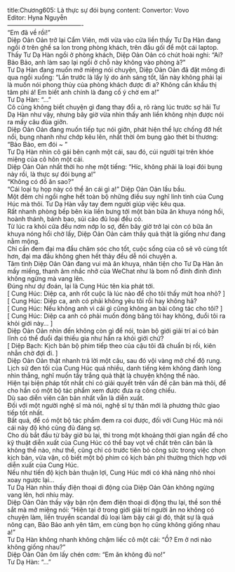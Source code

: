 title:Chương605: Là thực sự đói bụng
content:
Convertor: Vovo<br>Editor: Hyna Nguyễn<br>————————————-<br>“Em đã về rồi!”<br>Diệp Oản Oản trở lại Cẩm Viên, mới vừa vào cửa liền thấy Tư Dạ Hàn đang ngồi ở trên ghế sa lon trong phòng khách, trên đầu gối để một cái laptop.<br>Thấy Tư Dạ Hàn ngồi ở phòng khách, Diệp Oản Oản có chút hoài nghi: “Ai? Bảo Bảo, anh làm sao lại ngồi ở chỗ này không vào phòng à?”<br>Tư Dạ Hàn đang muốn mở miệng nói chuyện, Diệp Oản Oản đã đặt mông đi qua ngồi xuống: “Lần trước là lấy lý do ánh sáng tốt, lần này không phải lại là muốn nói phong thủy của phòng khách được đi a? Không cần khẩu thị tâm phi á! Em biết anh chính là đang cố ý chờ em a!”<br>Tư Dạ Hàn: “…”<br>Cô cũng không biết chuyện gì đang thay đổi a, rõ ràng lúc trước sợ hãi Tư Dạ Hàn như vậy, nhưng bây giờ vừa nhìn thấy anh liền không nhịn được nói ra mấy câu đùa giỡn.<br>Diệp Oản Oản đang muốn tiếp tục nói giỡn, phát hiện thể lực chống đỡ hết nổi, bụng nhanh như chớp kêu lên, nhất thời ôm bụng gào thét bi thương: “Bảo Bảo, em đói ~ ”<br>Tư Dạ Hàn nhìn cô gái bên cạnh một cái, sau đó, cúi người tại trên khóe miệng của cô hôn một cái.<br>Diệp Oản Oản nhất thời ho nhẹ một tiếng: “Híc, không phải là loại đói bụng này rồi, là thực sự đói bụng a!”<br>“Không có đồ ăn sao?”<br>“Cái loại tụ họp này có thể ăn cái gì a!” Diệp Oản Oản lầu bầu.<br>Một đêm chỉ ngồi nghe hết toàn bộ những điều suy nghĩ linh tinh của Cung Húc mà thôi. Tư Dạ Hàn vẫy tay đem người giúp việc kêu qua.<br>Rất nhanh phòng bếp bên kia liền bưng tới một bàn bữa ăn khuya nóng hổi, hoành thánh, bánh bao, sủi cảo đủ loại đều có.<br>Từ lúc ra khỏi cửa đều nơm nớp lo sợ, đến bây giờ trở lại còn có bữa ăn khuya nóng hổi chờ lấy, Diệp Oản Oản cảm thấy quả thật là giống như đang nằm mộng.<br>Chỉ cần đem đại ma đầu chăm sóc cho tốt, cuộc sống của cô sẽ vô cùng tốt hơn, đại ma đầu không ghen hết thảy đều dễ nói chuyện a.<br>Tâm tình Diệp Oản Oản đang vui mà ăn khuya, nhân tiện cho Tư Dạ Hàn ăn mấy miếng, thanh âm nhắc nhở của WeChat như là bom nổ đinh đinh đinh không ngừng mà vang lên.<br>Đúng như dự đoán, lại là Cung Húc tên kia phát tới.<br>[ Cung Húc: Diệp ca, anh rốt cuộc là lúc nào để cho tôi thấy mứt hoa nhỏ? ]<br>[ Cung Húc: Diệp ca, anh có phải không yêu tôi rồi hay không hả?<br>[ Cung Húc: Nếu không anh vì cái gì cũng không an bài công tác cho tôi? ]<br>[ Cung Húc: Diệp ca anh có phải muốn đóng băng tôi hay không, đuổi tôi ra khỏi giới này… ]<br>Diệp Oản Oản nhìn đến không còn gì để nói, toàn bộ giới giải trí ai có bản lĩnh có thể đuổi đại thiếu gia như hắn ra khỏi giới chứ?<br>[ Diệp Bạch: Kịch bản bộ phim tiếp theo của cậu tôi đã chuẩn bị rồi, kiên nhẫn chờ đợi đi. ]<br>Diệp Oản Oản thật nhanh trả lời một câu, sau đó vội vàng mở chế độ rung.<br>Lịch sử đen tối của Cung Húc quá nhiều, danh tiếng kém không đành lòng nhìn thẳng, nghĩ muốn tẩy trắng quả thật là chuyện không thể nào.<br>Hiện tại biện pháp tốt nhất chỉ có giải quyết trên vấn đề căn bản mà thôi, để cho hắn có một bộ tác phẩm xem được đưa ra công chiếu.<br>Dù sao diễn viên căn bản nhất vẫn là diễn xuất.<br>Đối với một người nghệ sĩ mà nói, nghệ sĩ tự thân mới là phương thức giao tiếp tốt nhất.<br>Bất quá, để có một bộ tác phẩm đem ra coi được, đối với Cung Húc mà nói cái này độ khó cũng đủ đáng sợ.<br>Cho dù bắt đầu từ bây giờ bù lại, thì trong một khoảng thời gian ngắn để cho kỹ thuật diễn xuất của Cung Húc có thể bay vọt về chất trên căn bản là không thể nào, như thế, cũng chỉ có trước tiên bỏ công sức trong việc chọn kịch bản, vừa vặn, cô biết một bộ phim có kịch bản phi thường thích hợp với diễn xuất của Cung Húc.<br>Nếu như tiến độ kịch bản thuận lợi, Cung Húc mới có khả năng nhỏ nhoi xoay ngược lại…<br>Tư Dạ Hàn nhìn thấy điện thoại di động của Diệp Oản Oản không ngừng vang lên, hơi nhíu mày.<br>Diệp Oản Oản thấy vậy bận rộn đem điện thoại di động thu lại, thề son thề sắt mà mở miệng nói: “Hiện tại ở trong giới giải trí người ăn no không có chuyện làm, liền truyền scandal đủ loại làm bậy cái gì đó, thật sự là quá nông cạn, Bảo Bảo anh yên tâm, em cùng bọn họ cũng không giống nhau a!”<br>Tư Dạ Hàn không nhanh không chậm liếc cô một cái: “Ồ? Em ở nơi nào không giống nhau?”<br>Diệp Oản Oản ôm lấy chén cơm: “Em ăn không đủ no!”<br>Tư Dạ Hàn: “…”